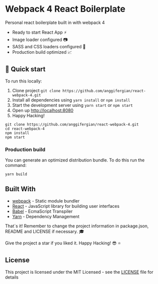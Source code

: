 # Webpack 4 React Boilerplate

Personal react boilerplate built in with webpack 4

* Ready to start React App :zap:
* Image loader configured :camera:
* SASS and CSS loaders configured :art:
* Production build optimized :chart_with_upwards_trend:

## 🚀 Quick start

To run this locally:

1. Clone project `git clone https://github.com/anggifergian/react-webpack-4.git`
2. Install all dependencies using `yarn install` or `npm install`
3. Start the development server using `yarn start` or `npm start`
4. Open up [http://localhost:8080](http://localhost:8080)
5. Happy Hacking!

```CLI
git clone https://github.com/anggifergian/react-webpack-4.git
cd react-webpack-4
npm install 
npm start
```

### Production build

You can generate an optimized distribution bundle. To do this run the command:

```CLI
yarn build
```

## Built With

* [webpack](https://webpack.js.org/) - Static module bundler
* [React](https://reactjs.org/) - JavaScript library for building user interfaces
* [Babel](https://babeljs.io/) - EcmaScript Transpiler
* [Yarn](https://yarnpkg.com) - Dependency Management

That´s it! Remember to change the project information in package.json, README and LICENSE if necessary. :mortar_board:

Give the project a star if you liked it. Happy Hacking! :sunglasses: :star:

## License

This project is licensed under the MIT Licensed - see the [LICENSE](LICENSE) file for details
